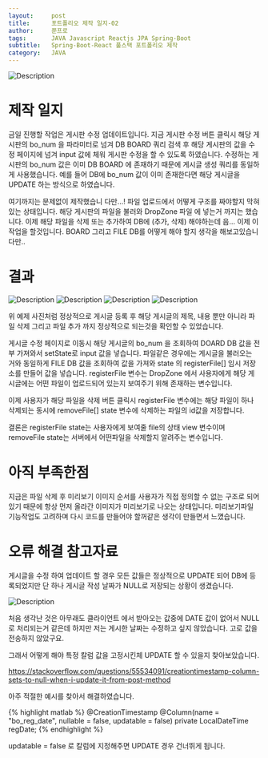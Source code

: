 ```yaml
---
layout:     post
title:      포트폴리오 제작 일지-02
author:     쭌프로
tags:       JAVA Javascript Reactjs JPA Spring-Boot
subtitle:   Spring-Boot-React 풀스택 포트폴리오 제작
category:   JAVA
---
```


<!-- Start Writing Below in Markdown -->

![Description](https://alalstjr.github.io/jjunpro.github.io/img/java_bg.png)

# 제작 일지

금일 진행할 작업은 게시판 수정 업데이트입니다. 
지금 게시판 수정 버튼 클릭시 해당 게시판의 bo_num 을 파라미터로 넘겨 DB BOARD 쿼리 검색 후 
해당 게시판의 값을 수정 페이지에 넘겨 input 값에 체워 게시판 수정을 할 수 있도록 하였습니다.
수정하는 게시판의 bo_num 값은 이미 DB BOARD 에 존재하기 때문에 게시글 생성 쿼리를 동일하게 사용했습니다.
예를 들어 DB에 bo_num 값이 이미 존재한다면 해당 게시글을 UPDATE 하는 방식으로 하였습니다.

여기까지는 문제없이 제작했습니 다만...! 파일 업로드에서 어떻게 구조를 짜야할지 막혀있는 상태입니다.
해당 게시판의 파일을 불러와 DropZone 파일 에 넣는거 까지는 했습니다.
이제 해당 파일을 삭제 또는 추가하여 DB에 (추가, 삭제) 해야하는데 음... 이제 이 작업을 할것입니다.
BOARD 그리고 FILE DB를 어떻게 해야 할지 생각을 해보고있습니다만.. 

# 결과

![Description](https://alalstjr.github.io/jjunpro.github.io/img/2019/07/2019-07-04-1.png)
![Description](https://alalstjr.github.io/jjunpro.github.io/img/2019/07/2019-07-04-2.png)
![Description](https://alalstjr.github.io/jjunpro.github.io/img/2019/07/2019-07-04-3.png)
![Description](https://alalstjr.github.io/jjunpro.github.io/img/2019/07/2019-07-04-4.png)

위 예제 사진처럼 정상적으로 게시글 등록 후 해당 게시글의 제목, 내용 뿐만 아니라 
파일 삭제 그리고 파일 추가 까지 정상적으로 되는것을 확인할 수 있었습니다.

게시글 수정 페이지로 이동시 해당 게시글의 bo_num 을 조회하여 DOARD DB 값을 전부 가져와서 setState로 input 값을 넣습니다.
파일같은 경우에는 게시글을 불러오는 거와 동일하게 FILE DB 값을 조회하여 값을 가져와 
state 의 registerFile[] 임시 저장소를 만들어 값을 넣습니다. registerFile 변수는 DropZone 에서 사용자에게 해당 게시글에는 
어떤 파일이 업로드되어 있는지 보여주기 위해 존재하는 변수입니다.

이제 사용자가 해당 파일을 삭제 버튼 클릭시 registerFile 변수에는 해당 파일이 하나 삭제되는 동시에
removeFile[] state 변수에 삭제하는 파일의 id값을 저장합니다.

결론은 registerFile state는 사용자에게 보여줄 file의 상태 view 변수이며<br/>
removeFile state는 서버에서 어떤파일을 삭제할지 알려주는 변수입니다.

# 아직 부족한점

지금은 파일 삭제 후 미리보기 이미지 순서를 사용자가 직접 정의할 수 없는 구조로 되어있기 때문에 항상 먼저 올라간 이미지가 미리보기로 나오는
상태입니다. 미리보기파일 기능작업도 고려하며 다시 코드를 만들어야 할꺼같은 생각이 만들면서 느꼈습니다.

# 오류 해결 참고자료

게시글을 수정 하여 업데이트 할 경우 모든 값들은 정상적으로 UPDATE 되어 DB에 등록되었지만 
단 하나 게시글 작성 날짜가 NULL로 저장되는 상황이 생겼습니다.

![Description](https://alalstjr.github.io/jjunpro.github.io/img/2019/07/2019-07-04-5.png)

처음 생각난 것은 아무래도 클라이언트 에서 받아오는 값중에 DATE 값이 없어서 NULL로 처리되는거 같은데
하지만 저는 게시한 날짜는 수정하고 싶지 않았습니다. 고로 값을 전송하지 않았구요.

그래서 어떻게 해야 특정 칼럼 값을 고정시킨체 UPDATE 할 수 있을지 찾아보았습니다.

https://stackoverflow.com/questions/55534091/creationtimestamp-column-sets-to-null-when-i-update-it-from-post-method

아주 적절한 예시를 찾아서 해결하였습니다.

{% highlight matlab %}
  @CreationTimestamp
	@Column(name = "bo_reg_date", nullable = false, updatable = false)
	private LocalDateTime regDate;
{% endhighlight %}

updatable = false 로 칼럼에 지정해주면 UPDATE 경우 건너뛰게 됩니다.
